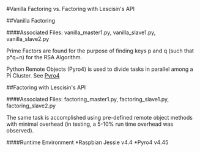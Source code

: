 #Vanilla Factoring vs. Factoring with Lescisin's API

##Vanilla Factoring

####Associated Files: vanilla_master1.py, vanilla_slave1.py, vanilla_slave2.py

Prime Factors are found for the purpose of finding keys p and q (such that p*q=n) for the RSA Algorithm.

Python Remote Objects (Pyro4) is used to divide tasks in parallel among a Pi Cluster. See [Pyro4](https://pythonhosted.org/Pyro4/)

##Factoring with Lescisin's API

####Associated Files: factoring_master1.py, factoring_slave1.py, factoring_slave2.py

The same task is accomplished using pre-defined remote object methods with minimal overhead (in testing, a 5-10% run time overhead was observed).

####Runtime Environment
*Raspbian Jessie v4.4
*Pyro4 v4.45
